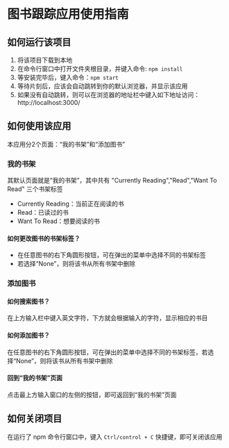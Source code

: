 # 图书跟踪应用使用指南

## 如何运行该项目

1. 将该项目下载到本地
2. 在命令行窗口中打开文件夹根目录，并键入命令: `npm install`
3. 等安装完毕后，键入命令：`npm start`
4. 等待片刻后，应该会自动跳转到你的默认浏览器，并显示该应用
5. 如果没有自动跳转，则可以在浏览器的地址栏中键入如下地址访问：http://localhost:3000/

## 如何使用该应用
本应用分2个页面：“我的书架”和“添加图书”

### 我的书架
其默认页面就是“我的书架”，其中共有 "Currently Reading","Read","Want To Read" 三个书架标签
- Currently Reading：当前正在阅读的书
- Read：已读过的书
- Want To Read：想要阅读的书

#### 如何更改图书的书架标签？
- 在任意图书的右下角圆形按钮，可在弹出的菜单中选择不同的书架标签
- 若选择“None”，则将该书从所有书架中删除

### 添加图书
#### 如何搜索图书？
在上方输入栏中键入英文字符，下方就会根据输入的字符，显示相应的书目

#### 如何添加图书？
在任意图书的右下角圆形按钮，可在弹出的菜单中选择不同的书架标签，若选择“None”，则将该书从所有书架中删除

#### 回到“我的书架”页面
点击最上方输入窗口的左侧的按钮，即可返回到“我的书架”页面


## 如何关闭项目
在运行了 npm 命令行窗口中，键入 `Ctrl/control + C` 快捷键，即可关闭该应用